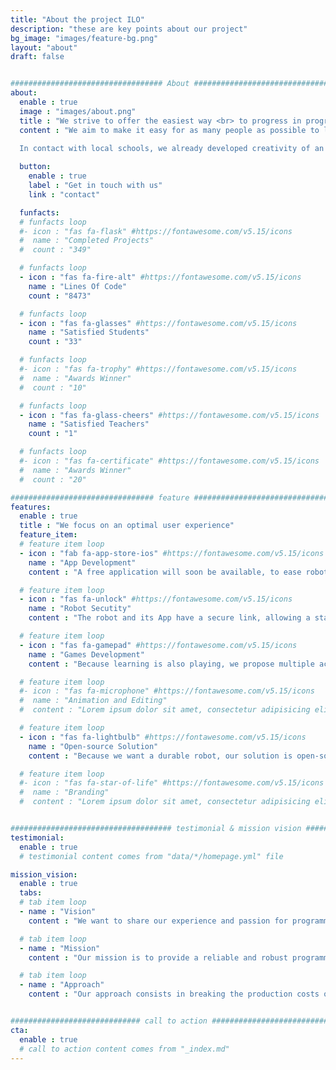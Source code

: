 ```yaml
---
title: "About the project ILO"
description: "these are key points about our project"
bg_image: "images/feature-bg.png"
layout: "about"
draft: false


################################## About #####################################
about:
  enable : true
  image : "images/about.png"
  title : "We strive to offer the easiest way <br> to progress in programming."
  content : "We aim to make it easy for as many people as possible to learn abstract concepts.
  
  In contact with local schools, we already developed creativity of an entire class. Each student had the opportunity to program the robot, and validated a new skill."

  button:
    enable : true
    label : "Get in touch with us"
    link : "contact"

  funfacts:
  # funfacts loop
  #- icon : "fas fa-flask" #https://fontawesome.com/v5.15/icons
  #  name : "Completed Projects"
  #  count : "349"

  # funfacts loop
  - icon : "fas fa-fire-alt" #https://fontawesome.com/v5.15/icons
    name : "Lines Of Code"
    count : "8473"

  # funfacts loop
  - icon : "fas fa-glasses" #https://fontawesome.com/v5.15/icons
    name : "Satisfied Students"
    count : "33"

  # funfacts loop
  #- icon : "fas fa-trophy" #https://fontawesome.com/v5.15/icons
  #  name : "Awards Winner"
  #  count : "10"

  # funfacts loop
  - icon : "fas fa-glass-cheers" #https://fontawesome.com/v5.15/icons
    name : "Satisfied Teachers"
    count : "1"

  # funfacts loop
  #- icon : "fas fa-certificate" #https://fontawesome.com/v5.15/icons
  #  name : "Awards Winner"
  #  count : "20"

################################ feature #####################################
features:
  enable : true
  title : "We focus on an optimal user experience"
  feature_item:
  # feature item loop
  - icon : "fab fa-app-store-ios" #https://fontawesome.com/v5.15/icons
    name : "App Development"
    content : "A free application will soon be available, to ease robot configuration and to permit a plug-and-play"

  # feature item loop
  - icon : "fas fa-unlock" #https://fontawesome.com/v5.15/icons
    name : "Robot Secutity"
    content : "The robot and its App have a secure link, allowing a stable user experience"

  # feature item loop
  - icon : "fas fa-gamepad" #https://fontawesome.com/v5.15/icons
    name : "Games Development"
    content : "Because learning is also playing, we propose multiple activities depending on user expectations"

  # feature item loop
  #- icon : "fas fa-microphone" #https://fontawesome.com/v5.15/icons
  #  name : "Animation and Editing"
  #  content : "Lorem ipsum dolor sit amet, consectetur adipisicing elit, sed do eiusmod tempor incididunt ut"

  # feature item loop
  - icon : "fas fa-lightbulb" #https://fontawesome.com/v5.15/icons
    name : "Open-source Solution"
    content : "Because we want a durable robot, our solution is open-source to be adapted with its time and to be compatible with future technologies"

  # feature item loop
  #- icon : "fas fa-star-of-life" #https://fontawesome.com/v5.15/icons
  #  name : "Branding"
  #  content : "Lorem ipsum dolor sit amet, consectetur adipisicing elit, sed do eiusmod tempor incididunt ut"


#################################### testimonial & mission vision #######################################
testimonial:
  enable : true
  # testimonial content comes from "data/*/homepage.yml" file

mission_vision:
  enable : true
  tabs:
  # tab item loop
  - name : "Vision"
    content : "We want to share our experience and passion for programming with young people, by simplifying access to this education concept. We want to drop cost of robotics with a versatile system."

  # tab item loop
  - name : "Mission"
    content : "Our mission is to provide a reliable and robust programming robot. We also want to offer a maximum of projects around ilo with personalized tutorials for different school levels."

  # tab item loop
  - name : "Approach"
    content : "Our approach consists in breaking the production costs of this kind of system while remaining in an ecological and sustainable process. For the users, we also want to offer a way of programming where each student can think and try in his own with however only one robot per class."


############################# call to action #################################
cta:
  enable : true
  # call to action content comes from "_index.md"
---
```

